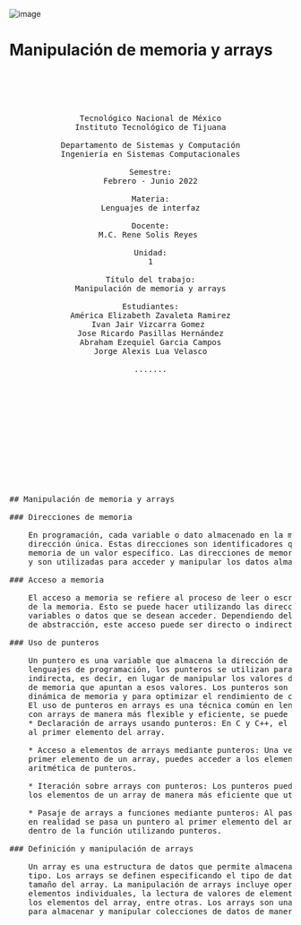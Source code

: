 ![image](https://github.com/tectijuana/24b2expot2arm32-ricos/assets/158106662/9d38b152-a29e-4a16-adb1-f66c9cd11bd6)


# Manipulación de memoria y arrays


<pre>

	<p align=center>

Tecnológico Nacional de México
Instituto Tecnológico de Tijuana

Departamento de Sistemas y Computación
Ingeniería en Sistemas Computacionales

Semestre:
Febrero - Junio 2022

Materia:
Lenguajes de interfaz

Docente:
M.C. Rene Solis Reyes 

Unidad:
1

Título del trabajo:
Manipulación de memoria y arrays

Estudiantes:
América Elizabeth Zavaleta Ramirez
Ivan Jair Vizcarra Gomez 
Jose Ricardo Pasillas Hernández
Abraham Ezequiel Garcia Campos
Jorge Alexis Lua Velasco

.......


		
	</p>

</pre>

<pre>

	
<pre>
<p align=justify>
	
## Manipulación de memoria y arrays
	
### Direcciones de memoria
	
	En programación, cada variable o dato almacenado en la memoria de una computadora tiene una 
	dirección única. Estas direcciones son identificadores que indican la ubicación física en la 
	memoria de un valor específico. Las direcciones de memoria se suelen representar en hexadecimal 
	y son utilizadas para acceder y manipular los datos almacenados.

### Acceso a memoria
	
	El acceso a memoria se refiere al proceso de leer o escribir datos en una ubicación específica 
	de la memoria. Esto se puede hacer utilizando las direcciones de memoria correspondientes a las 
	variables o datos que se desean acceder. Dependiendo del lenguaje de programación y del nivel 
	de abstracción, este acceso puede ser directo o indirecto.

### Uso de punteros
	
	Un puntero es una variable que almacena la dirección de memoria de otra variable. En muchos 
	lenguajes de programación, los punteros se utilizan para acceder y manipular datos de manera 
	indirecta, es decir, en lugar de manipular los valores directamente, se manipulan las direcciones 
	de memoria que apuntan a esos valores. Los punteros son especialmente útiles para la gestión 
	dinámica de memoria y para optimizar el rendimiento de ciertas operaciones.
	El uso de punteros en arrays es una técnica común en lenguajes como C y C++ que permite trabajar 
	con arrays de manera más flexible y eficiente, se puede usar de las siguientes distintas maneras:
	* Declaración de arrays usando punteros: En C y C++, el nombre de un array actúa como un puntero 
	al primer elemento del array.
	
	* Acceso a elementos de arrays mediante punteros: Una vez que tienes un puntero que apunta al 
	primer elemento de un array, puedes acceder a los elementos restantes del array utilizando 
	aritmética de punteros.
	
	* Iteración sobre arrays con punteros: Los punteros pueden ser utilizados para iterar sobre 
	los elementos de un array de manera más eficiente que utilizando índices.
	
	* Pasaje de arrays a funciones mediante punteros: Al pasar un array a una función como argumento, 
	en realidad se pasa un puntero al primer elemento del array, lo que permite manipular el array 
	dentro de la función utilizando punteros.

### Definición y manipulación de arrays
	
	Un array es una estructura de datos que permite almacenar una colección de elementos del mismo 
	tipo. Los arrays se definen especificando el tipo de datos de los elementos que contendrá y el 
	tamaño del array. La manipulación de arrays incluye operaciones como la asignación de valores a 
	elementos individuales, la lectura de valores de elementos individuales, la iteración sobre todos 
	los elementos del array, entre otras. Los arrays son una herramienta fundamental en la programación 
	para almacenar y manipular colecciones de datos de manera eficiente.
	
</p>
		
</pre>
